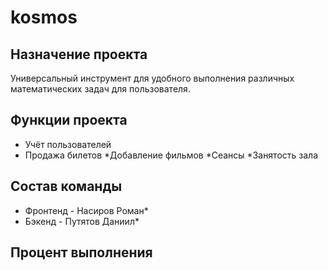 # kosmos
## Назначение проекта
Универсальный инструмент для удобного выполнения различных математических задач для пользователя.
## Функции проекта
* Учёт пользователей
* Продажа билетов
*Добавление фильмов
*Сеансы
*Занятость зала
## Состав команды
* Фронтенд - Насиров Роман*
* Бэкенд - Путятов Даниил*
## Процент выполнения
